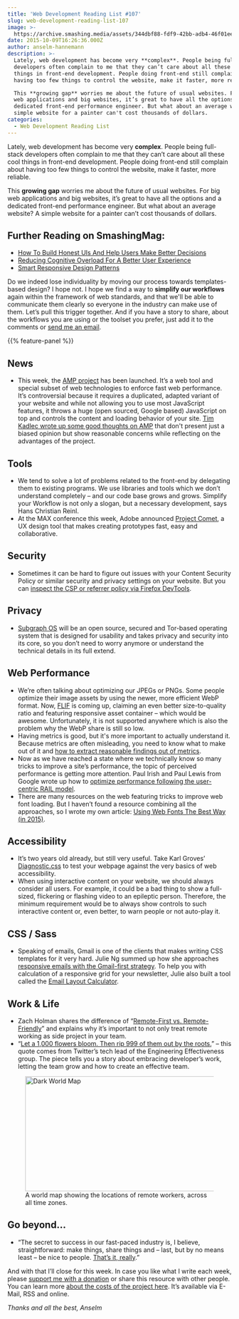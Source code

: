 ```yaml
---
title: 'Web Development Reading List #107'
slug: web-development-reading-list-107
image: >-
  https://archive.smashing.media/assets/344dbf88-fdf9-42bb-adb4-46f01eedd629/f189a7b5-f691-440b-b315-c928129411fc/world-map-500-opt.png
date: 2015-10-09T16:26:36.000Z
author: anselm-hannemann
description: >-
  Lately, web development has become very **complex**. People being full-stack
  developers often complain to me that they can’t care about all these cool
  things in front-end development. People doing front-end still complain about
  having too few things to control the website, make it faster, more reliable.

  This **growing gap** worries me about the future of usual websites. For big
  web applications and big websites, it’s great to have all the options and a
  dedicated front-end performance engineer. But what about an average website? A
  simple website for a painter can't cost thousands of dollars.
categories:
  - Web Development Reading List
---
```

Lately, web development has become very <strong>complex</strong>. People being full-stack developers often complain to me that they can’t care about all these cool things in front-end development. People doing front-end still complain about having too few things to control the website, make it faster, more reliable.

This <strong>growing gap</strong> worries me about the future of usual websites. For big web applications and big websites, it’s great to have all the options and a dedicated front-end performance engineer. But what about an average website? A simple website for a painter can’t cost thousands of dollars.</p>

## <span class="rh">Further Reading</span> on SmashingMag:

*   <span>[How To Build Honest UIs And Help Users Make Better Decisions](https://www.smashingmagazine.com/2016/10/how-to-build-honest-uis-and-help-users-make-better-decisions/)</span>
*   <span>[Reducing Cognitive Overload For A Better User Experience](https://www.smashingmagazine.com/2016/09/reducing-cognitive-overload-for-a-better-user-experience/)</span>
*   <span>[Smart Responsive Design Patterns](https://www.smashingmagazine.com/2016/05/smart-responsive-design-patterns-or-when-off-canvas-isnt-good-enough/)</span>

Do we indeed lose individuality by moving our process towards templates-based design? I hope not. I hope we find a way to <strong>simplify our workflows</strong> again within the framework of web standards, and that we'll be able to communicate them clearly so everyone in the industry can make use of them. Let’s pull this trigger together. And if you have a story to share, about the workflows you are using or the toolset you prefer, just add it to the comments or <a href="mailto:hello@helloanselm.com">send me an email</a>.

{{% feature-panel %}}

## News

*   This week, the [AMP project](https://www.ampproject.org/) has been launched. It’s a web tool and special subset of web technologies to enforce fast web performance. It’s controversial because it requires a duplicated, adapted variant of your website and while not allowing you to use most JavaScript features, it throws a huge (open sourced, Google based) JavaScript on top and controls the content and loading behavior of your site. [Tim Kadlec wrote up some good thoughts on AMP](https://timkadlec.com/2015/10/amp-and-incentives/) that don't present just a biased opinion but show reasonable concerns while reflecting on the advantages of the project.</p>

## Tools

*   We tend to solve a lot of problems related to the front-end by delegating them to existing programs. We use libraries and tools which we don’t understand completely – and our code base grows and grows. Simplify your Workflow is not only a slogan, but a necessary development, says Hans Christian Reinl.
*   At the MAX conference this week, Adobe announced [Project Comet](https://landing.adobe.com/en/na/products/creative-cloud/comet/229818-notifyme.html), a UX design tool that makes creating prototypes fast, easy and collaborative.</p>

## Security

*   Sometimes it can be hard to figure out issues with your Content Security Policy or similar security and privacy settings on your website. But you can [inspect the CSP or referrer policy via Firefox DevTools](https://hacks.mozilla.org/2015/10/inspecting-security-and-privacy-settings-of-a-website/).</p>

## Privacy

*   [Subgraph OS](https://subgraph.com/sgos/graph/index.en.html) will be an open source, secured and Tor-based operating system that is designed for usability and takes privacy and security into its core, so you don’t need to worry anymore or understand the technical details in its full extend.</p>

## Web Performance

*   We’re often talking about optimizing our JPEGs or PNGs. Some people optimize their image assets by using the newer, more efficient WebP format. Now, [FLIF](https://flif.info/) is coming up, claiming an even better size-to-quality ratio and featuring responsive asset container – which would be awesome. Unfortunately, it is not supported anywhere which is also the problem why the WebP share is still so low.
*   Having metrics is good, but it's more important to actually understand it. Because metrics are often misleading, you need to know what to make out of it and [how to extract reasonable findings out of metrics](https://community.akamai.com/community/web-performance/blog/2015/10/05/when-your-metrics-mislead-you).
*   Now as we have reached a state where we technically know so many tricks to improve a site’s performance, the topic of perceived performance is getting more attention. Paul Irish and Paul Lewis from Google wrote up how to [optimize performance following the user-centric RAIL model](https://www.smashingmagazine.com/2015/10/rail-user-centric-model-performance/).
*   There are many resources on the web featuring tricks to improve web font loading. But I haven’t found a resource combining all the approaches, so I wrote my own article: [Using Web Fonts The Best Way (in 2015)](https://helloanselm.com/2015/using-webfonts-in-2015/).</p>

## Accessibility

*   It’s two years old already, but still very useful. Take Karl Groves’ [Diagnostic.css](https://www.karlgroves.com/2013/09/07/diagnostic-css-super-quick-web-accessibility-testing/) to test your webpage against the very basics of web accessibility.
*   When using interactive content on your website, we should always consider all users. For example, it could be a bad thing to show a full-sized, flickering or flashing video to an epileptic person. Therefore, the minimum requirement would be to always show controls to such interactive content or, even better, to warn people or not auto-play it.</p>

## CSS / Sass

*   Speaking of emails, Gmail is one of the clients that makes writing CSS templates for it very hard. Julie Ng summed up how she approaches [responsive emails with the Gmail-first strategy](https://julie.io/writing/gmail-first-strategy-for-responsive-emails/). To help you with calculation of a responsive grid for your newsletter, Julie also built a tool called the [Email Layout Calculator](https://julie.io/email-layout-calculator/).

## Work & Life

*   Zach Holman shares the difference of “[Remote-First vs. Remote-Friendly](https://zachholman.com/posts/remote-first/)” and explains why it’s important to not only treat remote working as side project in your team.
*   “[Let a 1,000 flowers bloom. Then rip 999 of them out by the roots.](https://www.gigamonkeys.com/flowers/)” – this quote comes from Twitter’s tech lead of the Engineering Effectiveness group. The piece tells you a story about embracing developer’s work, letting the team grow and how to create an effective team.

<figure class="fwi"><a href="https://zachholman.com/posts/remote-first/"><img loading="lazy" decoding="async" src="https://archive.smashing.media/assets/344dbf88-fdf9-42bb-adb4-46f01eedd629/f189a7b5-f691-440b-b315-c928129411fc/world-map-500-opt.png" alt="Dark World Map" width="500" height="258" /></a><figcaption>A world map showing the locations of remote workers, across all time zones.</figcaption></figure>

## Go beyond…

*   “The secret to success in our fast-paced industry is, I believe, straightforward: make things, share things and – last, but by no means least – be nice to people. [That’s it, really](https://the-pastry-box-project.net/christopher-murphy/2015-october-6).”

And with that I’ll close for this week. In case you like what I write each week, please <a href="https://wdrl.info/donate">support me with a donation</a> or share this resource with other people. You can learn more <a href="https://wdrl.info/costs/">about the costs of the project here</a>. It’s available via E-Mail, RSS and online.

<em>Thanks and all the best,
Anselm</em>

